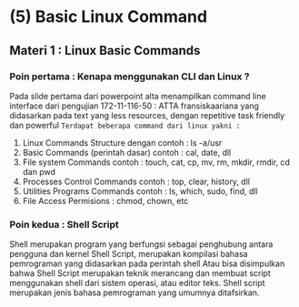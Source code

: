# (5) Basic Linux Command
## Materi 1 : Linux Basic Commands
### Poin pertama : Kenapa menggunakan CLI dan Linux ?
Pada slide pertama dari powerpoint alta menampilkan command line interface dari pengujian 172-11-116-50 : ATTA fransiskaariana
yang didasarkan pada text yang less resources, dengan repetitive task friendly dan powerful
`Terdapat beberapa command dari linux yakni :`
1. Linux Commands Structure dengan contoh : ls -a/usr
2. Basic Commands (perintah dasar) contoh : cal, date, dll
3. File system Commands contoh : touch, cat, cp, mv, rm, mkdir, rmdir, cd dan pwd
4. Processes Control Commands contoh : top, clear, history, dll
5. Utilities Programs Commands contoh : Is, which, sudo, find, dll
6. File Access Permisions : chmod, chown, etc

### Poin kedua : Shell Script
Shell merupakan program yang berfungsi sebagai penghubung antara pengguna dan kernel
Shell Script, merupakan kompilasi bahasa pemrograman yang didasarkan pada perintah shell
Atau bisa disimpulkan bahwa Shell Script merupakan teknik merancang dan membuat script menggunakan shell dari sistem operasi, atau editor teks.
Shell script merupakan jenis bahasa pemrograman yang umumnya ditafsirkan.

